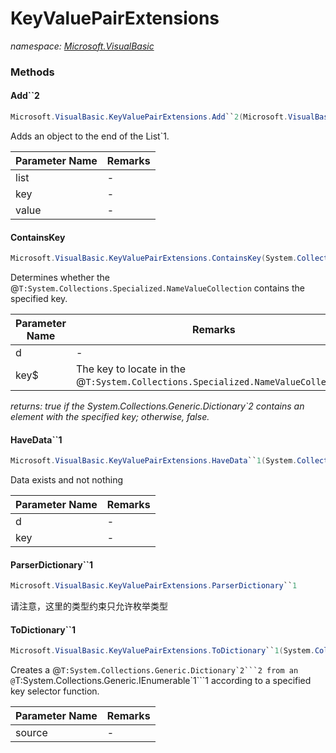 ﻿# KeyValuePairExtensions
_namespace: [Microsoft.VisualBasic](./index.md)_





### Methods

#### Add``2
```csharp
Microsoft.VisualBasic.KeyValuePairExtensions.Add``2(Microsoft.VisualBasic.Language.List{Microsoft.VisualBasic.ComponentModel.Collection.Generic.KeyValuePairObject{``0,``1}}@,``0,``1)
```
Adds an object to the end of the List`1.

|Parameter Name|Remarks|
|--------------|-------|
|list|-|
|key|-|
|value|-|


#### ContainsKey
```csharp
Microsoft.VisualBasic.KeyValuePairExtensions.ContainsKey(System.Collections.Specialized.NameValueCollection,System.String)
```
Determines whether the @``T:System.Collections.Specialized.NameValueCollection`` contains the specified key.

|Parameter Name|Remarks|
|--------------|-------|
|d|-|
|key$|The key to locate in the @``T:System.Collections.Specialized.NameValueCollection``|


_returns: true if the System.Collections.Generic.Dictionary`2 contains an element with
 the specified key; otherwise, false._

#### HaveData``1
```csharp
Microsoft.VisualBasic.KeyValuePairExtensions.HaveData``1(System.Collections.Generic.Dictionary{``0,System.String},``0)
```
Data exists and not nothing

|Parameter Name|Remarks|
|--------------|-------|
|d|-|
|key|-|


#### ParserDictionary``1
```csharp
Microsoft.VisualBasic.KeyValuePairExtensions.ParserDictionary``1
```
请注意，这里的类型约束只允许枚举类型

#### ToDictionary``1
```csharp
Microsoft.VisualBasic.KeyValuePairExtensions.ToDictionary``1(System.Collections.Generic.IEnumerable{``0})
```
Creates a @``T:System.Collections.Generic.Dictionary`2```2 from an @``T:System.Collections.Generic.IEnumerable`1```1
 according to a specified key selector function.

|Parameter Name|Remarks|
|--------------|-------|
|source|-|



